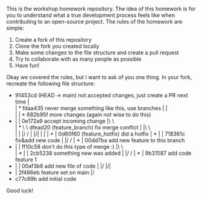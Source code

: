 This is the workshop homework repository. The idea of this homework is for you to understand what a true development process feels like when contributing to an open-source project.
The rules of the homework are simple:
1) Create a fork of this repository
2) Clone the fork you created locally
3) Make some changes to the file structure and create a pull request
4) Try to collaborate with as many people as possible
5) Have fun!

Okay we covered the rules, but I want to ask of you one thing. In your fork, recreate the following file structure:

*   91453cd (HEAD -> main) not accepted changes, just create a PR next time
|\
| *   fdaa435 never merge something like this, use branches
| |\
| | * 682b95f more changes (again not wise to do this)
* | |   0e172a9 accept incoming change
|\ \ \
| * \ \   dfead20 (feature_branch) fix merge conflict
| |\ \ \
| | |/ /
| |/| |
| | * | 0d60f60 (feature_hotfix) did a hotfix
| * | | 718361c fix&add new code
| |/ /
| * | 00dd7ba add new feature to this branch
* | |   ff10c58 don't do this type of merge :)
|\ \ \
| * | | 2cb5238 something new was added
| |/ /
| * | 9b31587 add code feature 1
* | | 00af3b6 add new file of code
| |/
|/|
* | 2f486eb feature set on main
|/
* c77c89b add initial code

Good luck!